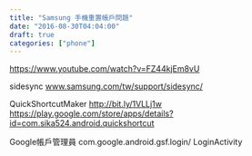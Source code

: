 ```yaml
---
title: "Samsung 手機重置帳戶問題"
date: "2016-08-30T04:04:00"
draft: true
categories: ["phone"]
---
```


https://www.youtube.com/watch?v=FZ44kjEm8vU

sidesync
www.samsung.com/tw/support/sidesync/

QuickShortcutMaker
http://bit.ly/1VLLj1w
https://play.google.com/store/apps/details?id=com.sika524.android.quickshortcut

Google帳戶管理員
com.google.android.gsf.login/
LoginActivity
